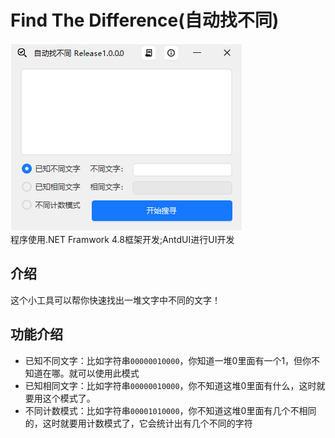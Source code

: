 # Find The Difference(自动找不同)
![主界面](/doc/img/mainwindow.png)<br>
程序使用.NET Framwork 4.8框架开发;AntdUI进行UI开发<br>
## 介绍
这个小工具可以帮你快速找出一堆文字中不同的文字！
## 功能介绍
 - 已知不同文字：比如字符串`00000010000`，你知道一堆0里面有一个1，但你不知道在哪。就可以使用此模式
 - 已知相同文字：比如字符串`00000010000`，你不知道这堆0里面有什么，这时就要用这个模式了。
 - 不同计数模式：比如字符串`00001010000`，你不知道这堆0里面有几个不相同的，这时就要用计数模式了，它会统计出有几个不同的字符
